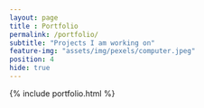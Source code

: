 ```yaml
--- 
layout: page
title : Portfolio
permalink: /portfolio/
subtitle: "Projects I am working on" 
feature-img: "assets/img/pexels/computer.jpeg"
position: 4
hide: true
---
```


{% include portfolio.html %}
